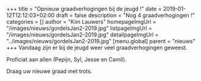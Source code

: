 +++
title = "Opnieuw graadverhogingen bij de jeugd !"
date = 2019-01-12T12:12:03+02:00
draft = false
description = "Nog 4 graadverhogingen !"
categories = []
author = "Kim Lauwers"
homepageImgUrl = "/images/nieuws/gordelsJan2-2019.jpg"
listpageImgUrl = "/images/nieuws/gordelsJan2-2019.jpg"
detailpageImgUrl = "../images/nieuws/gordelsJan2-2019.jpg"
[menu.global]
    parent = "nieuws"
+++
Vandaag zijn er bij de jeugd weer veel graadverhogingen geweest.

Proficiat aan allen (Pepijn, Syl, Jesse en Camil).

Draag uw nieuwe graad met trots.